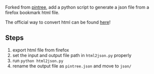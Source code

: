 Forked from [pintree](https://github.com/Pintree-io/pintree), add a python script to generate a json file from a firefox bookmark html file.

The official way to convert html can be found [here](https://pintree.io/json-converter.html)!

## Steps

1. export html file from firefox
2. set the input and output file path in `html2json.py` properly
3. run `python html2json.py`
4. rename the output file as `pintree.json` and move to `json/`
